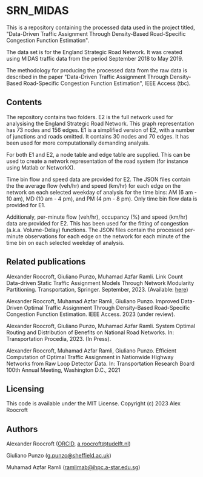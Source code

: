 # SRN_MIDAS

This is a repository containing the processed data used in the project titled, "Data-Driven Traffic Assignment Through Density-Based Road-Specific Congestion Function Estimation".

The data set is for the England Strategic Road Network. It was created using MIDAS traffic data from the period September 2018 to May 2019. 

The methodology for producing the processed data from the raw data is described in the paper "Data-Driven Traffic Assignment Through Density-Based Road-Specific Congestion Function Estimation", IEEE Access (tbc).

## Contents
The repository contains two folders. E2 is the full network used for analysising the England Strategic Road Network. This graph representation has 73 nodes and 156 edges. E1 is a simplified version of E2, with a number of junctions and roads omitted. It contains 30 nodes and 70 edges. It has been used for more computationally demanding analysis.

For both E1 and E2, a node table and edge table are supplied. This can be used to create a network representation of the road system (for instance using Matlab or NetworkX).

Time bin flow and speed data are provided for E2. The JSON files contain the the average flow (veh/hr) and speed (km/hr) for each edge on the network on each selected weekday of analysis for the time bins: AM (6 am - 10 am), MD (10 am - 4 pm), and PM (4 pm - 8 pm). Only time bin flow data is provided for E1.

Additionaly, per-minute flow (veh/hr), occupancy (%) and speed (km/hr) data are provided for E2. This has been used for the fitting of congestion (a.k.a. Volume-Delay) functions. The JSON files contain the processed per-minute observations for each edge on the network for each minute of the time bin on each selected weekday of analysis.

## Related publications
Alexander Roocroft, Giuliano Punzo, Muhamad Azfar Ramli. Link Count Data-driven Static Traffic Assignment Models Through Network Modularity Partitioning. Transportation, Springer. September, 2023. (Available: [here](https://doi.org/10.1007/s11116-023-10416-x))

Alexander Roocroft, Muhamad Azfar Ramli, Giuliano Punzo. Improved Data-Driven Optimal Traffic Assignment Through Density-Based Road-Specific Congestion Function Estimation. IEEE Access. 2023 (under review).

Alexander Roocroft, Giuliano Punzo, Muhamad Azfar Ramli. System Optimal Routing and Distribution of Benefits on National Road Networks. In: Transportation Procedia, 2023. (In Press).

Alexander Roocroft, Muhamad Azfar Ramli, Giuliano Punzo. Efficient Computation of Optimal Traffic Assignment in Nationwide Highway Networks from Raw Loop Detector Data. In: Transportation Research Board 100th Annual Meeting, Washington D.C., 2021


## Licensing
This code is available under the MIT License. Copyright (c) 2023 Alex Roocroft

## Authors
Alexander Roocroft ([ORCID](https://orcid.org/0000-0002-6551-1800), a.roocroft@tudelft.nl)

Giuliano Punzo (g.punzo@sheffield.ac.uk)

Muhamad Azfar Ramli (ramlimab@ihpc.a-star.edu.sg)





